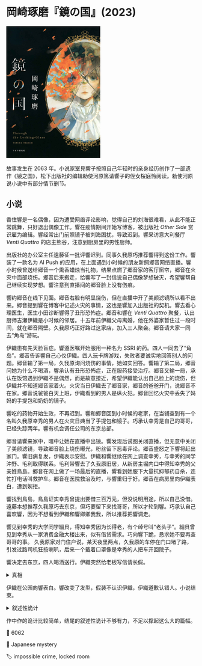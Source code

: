 # 岡崎琢磨『鏡の国』(2023)

<img src=images/2023_cover.jpg width=250/>

故事发生在 2063 年。小说家室見響子按照自己年轻时的亲身经历创作了一部遗作《镜之国》，松下出版社的编辑勅使河原篤请響子的侄女桜庭怜阅读。勅使河原说小说中有部分情节删节。

## 小说

香住響是一名偶像，因为遭受网络评论影响，觉得自己的刘海很难看，从此不能正常跳舞，只好退出偶像工作。響在疫情期间开始写博客，被出版社 <i>Other Side</i> 赏识雇为编辑。響经常出门前照镜子被刘海困扰，导致迟到。響采访意大利餐厅 <i>Venti Quattro</i> 的店主熊谷，注意到厨房里的男性厨师。

出版社的办公室主任遠藤征一批评響迟到。同事久我原巧推荐響得到这份工作。響装了一款名为 AI Push 的应用，在上面遇到小时候的朋友新飼郷音网络直播。響小时候曾送给郷音一个熏香蜡烛当礼物，结果点燃了郷音家的客厅窗帘，郷音在火灾中面部烧伤。郷音后来搬走，给響写了一封信说自己偶像梦想破灭，希望響帮自己继续实现梦想。響注意到直播间的郷音脸上没有伤痕。

響约郷音在线下见面。郷音右脸有明显烧伤，但在直播中开了美颜滤镜所以看不出来。郷音提到響在博客中记述火灾的事情，这也是響加入出版社的契机。響去看心理医生，医生小田诊断響得了丑形恐怖症。郷音和響在 <i>Venti Quattro</i> 聚餐，认出厨师吉瀬伊織是小时候的邻居。十五年前伊織父母离婚，他在外婆家暂住过一段时间，就在郷音隔壁。久我原巧正好路过这家店，加入三人聚会。郷音请大家一同去“角岛”游玩。

伊織患有先天脸盲症。響遵医嘱开始服用一种名为 SSRI 的药。四人一同去了“角岛”。郷音告诉響自己心仪伊織。四人玩卡牌游戏，失败者要诚实地回答别人的问题。郷音输了第一局，久我原询问烧伤的事情，她如实回答。響输了第二局，郷音问她为什么不喝酒，響承认有丑形恐怖症，正在服药接受治疗。郷音又输一局，承认在饭馆遇到伊織不是偶然，而是故意接近，希望伊織能认出自己脸上的烧伤，但伊織并不知道郷音家着火。火灾当日伊織去了郷音家，郷音的爸爸开门，说郷音不在家。郷音说爸爸白天上班，伊織看到的男人是纵火犯。郷音回忆火灾中丢失了妈妈的手提包和奶奶的镜子。

響吃的药物开始生效，不再迟到。響和郷音回到小时候的老家，在当铺查到有一个名叫久我原幸秀的男人在火灾日典当了手提包和镜子。巧承认幸秀是自己的哥哥，已经失踪两年。響有机会调任公司的东京总部。

郷音请響来家中，暗中让她在直播中出镜。響发现后试图关闭直播，但无意中关闭了美颜滤镜，导致郷音脸上烧伤曝光，粉丝留下恶毒评论。郷音盛怒之下響将赶出家门。響旧病复发，伊織表示安慰。伊織和響继续在网上调查幸秀，与幸秀的同学沖野、毛利取得联系。毛利带響去了久我原旧居，从新房主堀内口中得知幸秀的父亲姓鳥島。郷音在网上做了一场最后的直播，響看到她服下大量抗抑郁药自杀，连忙打电话叫救护车。郷音在医院救治及时，与響重归于好。郷音在病房里向伊織表白，遭到婉拒。

響找到鳥島，鳥島证实幸秀曾提出要借三百万元，但没说明用途，所以自己没借。遠藤本想推荐久我原巧去东京，但巧要留下来找哥哥，所以才轮到響。巧承认自己喜欢響，因为不想看到伊織和響卿卿我我，所以推荐把響调走。

響见到幸秀的大学同学細貝，得知幸秀因为长得老，有个绰号叫“老头子”。細貝曾见到幸秀从一家消费金融大楼出来，似有借贷需求。巧向響下跪，恳求她不要再查哥哥的事。
久我原家对门住户说，某天夜里两点，久我原的车停在门口堵了路，引发过路司机狂按喇叭，后来一个戴着口罩像是幸秀的人把车开回院子。

響决定去东京，四人喝酒送行。伊織突然给老板写信请长假。

<details><summary>真相</summary>
幸秀杀死巧，冒充巧到出版社上班（巧面试时一直戴口罩所以容易冒充）。幸秀为了在院子里挖抗埋尸体，把车停在外面路上，引发过往汽车按喇叭。幸秀不去东京是因为不能卖房子。幸秀和響一样有丑形恐怖症（伏线：不用同事送的电子钟是因为害怕看到面板反射，上厕所和洗澡花很长时间因为注视镜子，开车时总是盯着后视镜），花钱整容变年轻。細貝看到幸秀从消费金融大楼出来，实际上幸秀去的是楼上的整容外科。十五年前，幸秀经过郷音家时看到窗帘起火，本想救火，但看到名贵手提包后心生歹念，翻窗进屋偷包，从正门出来的时候被伊織撞见。伊織在送行饭局上听到冒牌的巧说“不知道在哪里”，和十五年前幸秀的语气一样，识破幸秀的真实身份，后被幸秀绑架。
</details>

伊織在公园向響表白。響改变了发型，假装不认识伊織，伊織道歉认错人。小说结束。

<details><summary>叙述性诡计</summary>
室見響子的原型不是響，而是郷音。室見響子后来做了整容，去除了脸上的烧伤。

《镜之国》的结尾有删节。在真正的结尾中，郷音拦住离开公园的響，说要和她公平竞争。最后響和伊織走到一起。
</details>

作中作的诡计比较简单，结尾的叙述性诡计不够有力，不足以撑起这么大的篇幅。

:link: 6062

:file_folder: Japanese mystery

:label: impossible crime, locked room
